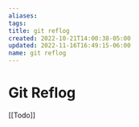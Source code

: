 ```yaml
---
aliases: 
tags: 
title: git reflog
created: 2022-10-21T14:00:38-05:00
updated: 2022-11-16T16:49:15-06:00
name: git reflog
---
```


# Git Reflog

[[Todo]]
